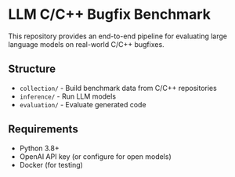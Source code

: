 # LLM C/C++ Bugfix Benchmark

This repository provides an end-to-end pipeline for evaluating large language models on real-world C/C++ bugfixes.

## Structure
- `collection/` - Build benchmark data from C/C++ repositories
- `inference/` - Run LLM models
- `evaluation/` - Evaluate generated code

## Requirements
- Python 3.8+
- OpenAI API key (or configure for open models)
- Docker (for testing)

